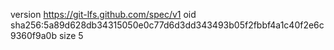 version https://git-lfs.github.com/spec/v1
oid sha256:5a89d628db34315050e0c77d6d3dd343493b05f2fbbf4a1c40f2e6c9360f9a0b
size 5
